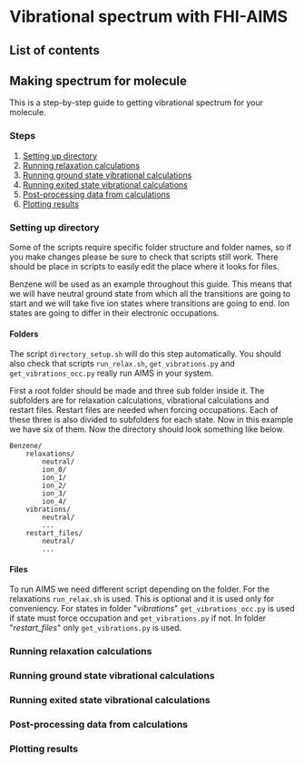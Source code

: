 
# Vibrational spectrum with FHI-AIMS


List of contents
----------------







Making spectrum for molecule
----------------------------

This is a step-by-step guide to getting vibrational spectrum for your molecule.

### Steps

1. [Setting up directory](#setting-up-directory)
2. [Running relaxation calculations](#running-relaxation-calculations)
3. [Running ground state vibrational calculations](#running-ground-state-vibrational-calculations)
4. [Running exited state vibrational calculations](#running-exited-state-vibrational-calculations)
5. [Post-processing data from calculations](#post-processing-data-from-calculations)
6. [Plotting results](#plotting-results)


### Setting up directory

Some of the scripts require specific folder structure and folder names, so if you make changes please be sure to check that scripts still work. There should be place in scripts to easily edit the place where it looks for files.

Benzene will be used as an example throughout this guide. This means that we will have neutral ground state from which all the transitions are going to start and we will take five ion states where transitions are going to end. Ion states are going to differ in their electronic occupations.

#### Folders

The script `directory_setup.sh` will do this step automatically. You should also check that scripts `run_relax.sh`, `get_vibrations.py` and `get_vibrations_occ.py` really run AIMS in your system.

First a root folder should be made and three sub folder inside it. The subfolders are for relaxation calculations, vibrational calculations and restart files. Restart files are needed when forcing occupations. Each of these three is also divided to subfolders for each state. Now in this example we have six of them. Now the directory should look something like below.
```
Benzene/
    relaxations/
        neutral/
        ion_0/
        ion_1/
        ion_2/
        ion_3/
        ion_4/
    vibrations/
        neutral/
        ...
    restart_files/
        neutral/
        ...
```

#### Files

To run AIMS we need different script depending on the folder. For the relaxations `run_relax.sh` is used. This is optional and it is used only for conveniency. For states in folder "*vibrations*" `get_vibrations_occ.py` is used if state must force occupation and `get_vibrations.py` if not. In folder "*restart_files*" only `get_vibrations.py` is used.



### Running relaxation calculations


### Running ground state vibrational calculations


### Running exited state vibrational calculations


### Post-processing data from calculations


### Plotting results




